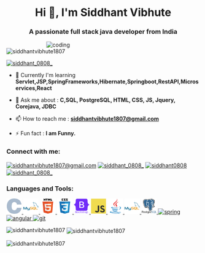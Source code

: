 <h1 align="center">Hi 👋, I'm Siddhant Vibhute</h1>
<h3 align="center">A passionate full stack java developer from India</h3>

<img align="right" alt="coding" width="400" src="https://user-images.githubusercontent.com/55389276/140866485-8fb1c876-9a8f-4d6a-98dc-08c4981eaf70.gif">

<p align="left"> <img src="https://komarev.com/ghpvc/?username=siddhantvibhute1807&label=Profile%20views&color=0e75b6&style=flat" alt="siddhantvibhute1807" /> </p>

<p align="left"> <a href="https://twitter.com/siddhant_0808_" target="blank"><img src="https://img.shields.io/twitter/follow/siddhant_0808_?logo=twitter&style=for-the-badge" alt="siddhant_0808_" /></a> </p>

- 🌱 Currently I'm learning **Servlet,JSP,SpringFrameworks,Hibernate,Springboot,RestAPI,Microservices,React**

- 💬 Ask me about : **C,SQL, PostgreSQL, HTML, CSS, JS, Jquery, Corejava, JDBC**

- 📫 How to reach me : **siddhantvibhute1807@gmail.com**

- ⚡ Fun fact : **I am Funny.**

<h3 align="left">Connect with me:</h3>
<p align="left">
<a href="https://linkedin.com/in/siddhantvibhute1807@gmail.com" target="blank"><img align="center" src="https://raw.githubusercontent.com/rahuldkjain/github-profile-readme-generator/master/src/images/icons/Social/linked-in-alt.svg" alt="siddhantvibhute1807@gmail.com" height="30" width="40" /></a>
<a href="https://instagram.com/siddhant_0808_" target="blank"><img align="center" src="https://raw.githubusercontent.com/rahuldkjain/github-profile-readme-generator/master/src/images/icons/Social/instagram.svg" alt="siddhant_0808_" height="30" width="40" /></a>
<a href="https://fb.com/siddhant0808" target="blank"><img align="center" src="https://raw.githubusercontent.com/rahuldkjain/github-profile-readme-generator/master/src/images/icons/Social/facebook.svg" alt="siddhant0808" height="30" width="40" /></a>
<a href="https://twitter.com/siddhant_0808_" target="blank"><img align="center" src="https://raw.githubusercontent.com/rahuldkjain/github-profile-readme-generator/master/src/images/icons/Social/twitter.svg" alt="siddhant_0808_" height="30" width="40" /></a>
</p>

<h3 align="left">Languages and Tools:</h3>
<p align="left"> 
<a href="https://www.cprogramming.com/" target="_blank" rel="noreferrer"> <img src="https://raw.githubusercontent.com/devicons/devicon/master/icons/c/c-original.svg" alt="c" width="40" height="40"/> 
</a> <a href="https://www.mysql.com/" target="_blank" rel="noreferrer"> <img src="https://raw.githubusercontent.com/devicons/devicon/master/icons/mysql/mysql-original-wordmark.svg" alt="mysql" width="40" height="40"/>  
<a href="https://www.w3.org/html/" target="_blank" rel="noreferrer"> <img src="https://raw.githubusercontent.com/devicons/devicon/master/icons/html5/html5-original-wordmark.svg" alt="html5" width="40" height="40"/> 
</a> <a href="https://www.w3schools.com/css/" target="_blank" rel="noreferrer"> <img src="https://raw.githubusercontent.com/devicons/devicon/master/icons/css3/css3-original-wordmark.svg" alt="css3" width="40" height="40"/> 
</a> <a href="https://getbootstrap.com" target="_blank" rel="noreferrer"> <img src="https://raw.githubusercontent.com/devicons/devicon/master/icons/bootstrap/bootstrap-plain-wordmark.svg" alt="bootstrap" width="40" height="40"/> </a>
</a> <a href="https://developer.mozilla.org/en-US/docs/Web/JavaScript" target="_blank" rel="noreferrer"> <img src="https://raw.githubusercontent.com/devicons/devicon/master/icons/javascript/javascript-original.svg" alt="javascript" width="40" height="40"/>
</a> <a href="https://www.java.com" target="_blank" rel="noreferrer"> <img src="https://raw.githubusercontent.com/devicons/devicon/master/icons/java/java-original.svg" alt="java" width="40" height="40"/> 
</a> <a href="https://www.mysql.com/" target="_blank" rel="noreferrer"> <img src="https://raw.githubusercontent.com/devicons/devicon/master/icons/mysql/mysql-original-wordmark.svg" alt="mysql" width="40" height="40"/> 
</a> <a href="https://www.postgresql.org" target="_blank" rel="noreferrer"> <img src="https://raw.githubusercontent.com/devicons/devicon/master/icons/postgresql/postgresql-original-wordmark.svg" alt="postgresql" width="40" height="40"/> 
</a> <a href="https://spring.io/" target="_blank" rel="noreferrer"> <img src="https://www.vectorlogo.zone/logos/springio/springio-icon.svg" alt="spring" width="40" height="40"/> </a>
<a href="https://angular.io" target="_blank" rel="noreferrer"> <img src="https://angular.io/assets/images/logos/angular/angular.svg" alt="angular" width="40" height="40"/> 
</a> <a href="https://git-scm.com/" target="_blank" rel="noreferrer"> <img src="https://www.vectorlogo.zone/logos/git-scm/git-scm-icon.svg" alt="git" width="40" height="40"/> </a> 
</p>

<p><img align="left" src="https://github-readme-stats.vercel.app/api/top-langs?username=siddhantvibhute1807&show_icons=true&locale=en&layout=compact" alt="siddhantvibhute1807" /></p>

<p>&nbsp;<img align="center" src="https://github-readme-stats.vercel.app/api?username=siddhantvibhute1807&show_icons=true&locale=en" alt="siddhantvibhute1807" /></p>

<p><img align="center" src="https://github-readme-streak-stats.herokuapp.com/?user=siddhantvibhute1807&" alt="siddhantvibhute1807" /></p>
